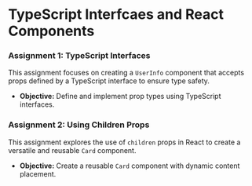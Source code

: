 # TypeScript Interfcaes and React Components

### **Assignment 1: TypeScript Interfaces**
This assignment focuses on creating a `UserInfo` component that accepts props defined by a TypeScript interface to ensure type safety.

- **Objective:** Define and implement prop types using TypeScript interfaces.

### **Assignment 2: Using Children Props**
This assignment explores the use of `children` props in React to create a versatile and reusable `Card` component.

- **Objective:** Create a reusable `Card` component with dynamic content placement.
